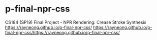 # p-final-npr-css
CS184 (SP19) Final Project - NPR Rendering: Crease Stroke Synthesis
https://rayneong.github.io/p-final-npr-css/
https://rayneong.github.io/p-final-npr-css/https://rayneong.github.io/p-final-npr-css/
